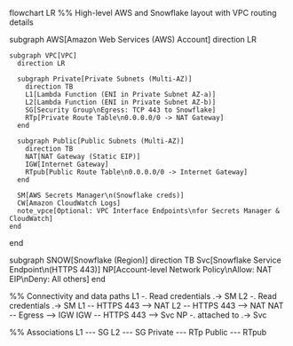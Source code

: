 flowchart LR
  %% High-level AWS and Snowflake layout with VPC routing details

  subgraph AWS[Amazon Web Services (AWS) Account]
    direction LR

    subgraph VPC[VPC]
      direction LR

      subgraph Private[Private Subnets (Multi-AZ)]
        direction TB
        L1[Lambda Function (ENI in Private Subnet AZ-a)]
        L2[Lambda Function (ENI in Private Subnet AZ-b)]
        SG[Security Group\nEgress: TCP 443 to Snowflake]
        RTp[Private Route Table\n0.0.0.0/0 -> NAT Gateway]
      end

      subgraph Public[Public Subnets (Multi-AZ)]
        direction TB
        NAT[NAT Gateway (Static EIP)]
        IGW[Internet Gateway]
        RTpub[Public Route Table\n0.0.0.0/0 -> Internet Gateway]
      end

      SM[AWS Secrets Manager\n(Snowflake creds)]
      CW[Amazon CloudWatch Logs]
      note_vpce[Optional: VPC Interface Endpoints\nfor Secrets Manager & CloudWatch]
    end
  end

  subgraph SNOW[Snowflake (Region)]
    direction TB
    Svc[Snowflake Service Endpoint\n(HTTPS 443)]
    NP[Account-level Network Policy\nAllow: NAT EIP\nDeny: All others]
  end

  %% Connectivity and data paths
  L1 -. Read credentials .-> SM
  L2 -. Read credentials .-> SM
  L1 -- HTTPS 443 --> NAT
  L2 -- HTTPS 443 --> NAT
  NAT -- Egress --> IGW
  IGW -- HTTPS 443 --> Svc
  NP -. attached to .-> Svc

  %% Associations
  L1 --- SG
  L2 --- SG
  Private --- RTp
  Public --- RTpub
